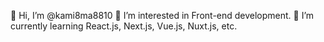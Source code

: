 👋 Hi, I’m @kami8ma8810
👀 I’m interested in Front-end development.
🌱 I’m currently learning React.js, Next.js, Vue.js, Nuxt.js, etc.

<!---
kami8ma8810/kami8ma8810 is a ✨ special ✨ repository because its `README.md` (this file) appears on your GitHub profile.
You can click the Preview link to take a look at your changes.
--->
